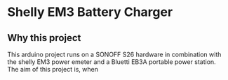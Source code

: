 # Shelly EM3 Battery Charger

## Why this project

This arduino project runs on a SONOFF S26 hardware in combination with the shelly EM3 power emeter and a Bluetti EB3A portable power station.
The aim of this project is, when 

